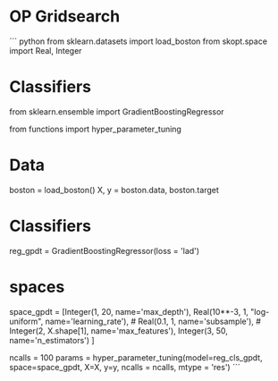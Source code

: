 # OP Gridsearch




´´´ python
from sklearn.datasets import load_boston
from skopt.space import Real, Integer
# Classifiers
from sklearn.ensemble import GradientBoostingRegressor

from functions import hyper_parameter_tuning
# Data
boston = load_boston()
X, y = boston.data, boston.target

# Classifiers
reg_gpdt = GradientBoostingRegressor(loss = 'lad')

# spaces
space_gpdt = [Integer(1, 20, name='max_depth'),
           Real(10**-3, 1, "log-uniform", name='learning_rate'),
          # Real(0.1, 1, name='subsample'),
          # Integer(2, X.shape[1], name='max_features'),
           Integer(3, 50, name='n_estimators')
          ]

ncalls = 100
params = hyper_parameter_tuning(model=reg_cls_gpdt, space=space_gpdt,
                                X=X, y=y, ncalls = ncalls, mtype = 'res')
´´´
